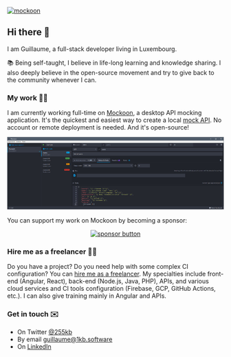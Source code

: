 [![mockoon](https://user-images.githubusercontent.com/7489814/203794601-d7f55b26-6796-40f0-a591-81879dfc6aa8.png)](https://mockoon.com)

## Hi there 👋

I am Guillaume, a full-stack developer living in Luxembourg.

📚 Being self-taught, I believe in life-long learning and knowledge sharing. 
I also deeply believe in the open-source movement and try to give back to the community whenever I can.

### My work 👨‍💻

I am currently working full-time on [Mockoon](https://mockoon.com), a desktop API mocking application. It's the quickest and easiest way to create a local [mock API](https://mockoon.com). No account or remote deployment is needed. And it's open-source!

![Application screenshot](https://github.com/255kb/255kb/blob/master/banner_sm.jpg)

You can support my work on Mockoon by becoming a sponsor: 
<div align="center">
<a href="https://github.com/sponsors/mockoon"><img src="https://mockoon.com/images/sponsor-btn.png" width="250" alt="sponsor button" /></a>
</div>

### Hire me as a freelancer 👷‍♂️

Do you have a project? Do you need help with some complex CI configuration? You can [hire me as a freelancer](https://1kb.software/contact/). 
My specialties include front-end (Angular, React), back-end (Node.js, Java, PHP), APIs, and various cloud services and CI tools configuration (Firebase, GCP, GitHub Actions, etc.). I can also give training mainly in Angular and APIs.

### Get in touch ✉️

- On Twitter [@255kb](https://twitter.com/255kb)
- By email [guillaume@1kb.software](mailto:guillaume@1kb.software)
- On [LinkedIn](https://www.linkedin.com/in/guillaumemonnet/)
